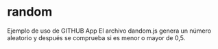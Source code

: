 # random
Ejemplo de uso de GITHUB App
El archivo dandom.js genera un número aleatorio y después se comprueba si es menor o mayor de 0,5.
